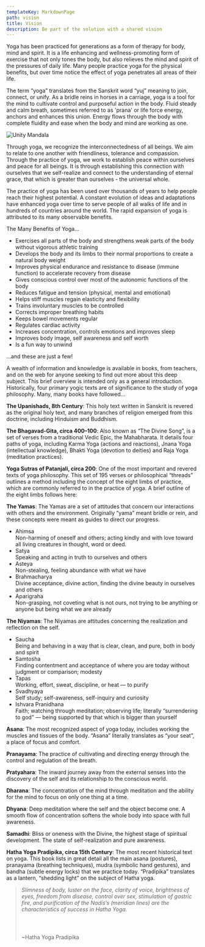 ```yaml
---
templateKey: MarkdownPage
path: vision
title: Vision
description: Be part of the solution with a shared vision
---
```

Yoga has been practiced for generations as a form of therapy for body, mind and spirit. It is a life enhancing and wellness-promoting form of exercise that not only tones the body, but also relieves the mind and spirit of the pressures of daily life. Many people practice yoga for the physical benefits, but over time notice the effect of yoga penetrates all areas of their life.

The term “yoga” translates from the Sanskrit word “yuj” meaning to join, connect, or unify. As a bridle reins in horses in a carriage, yoga is a tool for the mind to cultivate control and purposeful action in the body.  Fluid steady and calm breath, sometimes referred to as 'prana' or life force energy, anchors and enhances this union.  Energy flows through the body with complete fluidity and ease when the body and mind are working as one.

![](/img/unity-mandala.jpg "Unity Mandala")

Through yoga, we recognize the interconnectedness of all beings.  We aim to relate to one another with friendliness, tolerance and compassion.   Through the practice of yoga, we work to establish peace within ourselves and peace for all beings.   It is through establishing this connection with ourselves that we self-realize and connect to the understanding of eternal grace, that which is greater than ourselves - the universal whole. 

The practice of yoga has been used over thousands of years to help people reach their highest potential. A constant evolution of ideas and adaptations have enhanced yoga over time to serve people of all walks of life and in hundreds of countries around the world. The rapid expansion of yoga is attributed to its many observable benefits.

The Many Benefits of Yoga...

* Exercises all parts of the body and strengthens weak parts of the body without vigorous athletic training
* Develops the body and its limbs to their normal proportions to create a natural body weight
* Improves physical endurance and resistance to disease (immune function) to accelerate recovery from disease
* Gives conscious control over most of the autonomic functions of the body
* Reduces fatigue and tension (physical, mental and emotional)
* Helps stiff muscles regain elasticity and flexibility
* Trains involuntary muscles to be controlled
* Corrects improper breathing habits
* Keeps bowel movements regular
* Regulates cardiac activity
* Increases concentration, controls emotions and improves sleep
* Improves body image, self awareness and self worth
* Is a fun way to unwind

...and these are just a few!

A wealth of information and knowledge is available in books, from teachers, and on the web for anyone seeking to find out more about this deep subject. This brief overview is intended only as a general introduction.  Historically, four primary yogic texts are of significance to the study of yoga philosophy. Many, many books have followed...

**The Upanishads, 8th Century**: This holy text written in Sanskrit is revered as the original holy text, and many branches of religion emerged from this doctrine, including Hinduism and Buddhism.

**The Bhagavad-Gita, circa 400–100**: Also known as “The Divine Song”, is a set of verses from a traditional Vedic Epic, the Mahabharata. It details four paths of yoga, including Karma Yoga (actions and reactions), Jnana Yoga (intellectual knowledge), Bhakti Yoga (devotion to deities) and Raja Yoga (meditation practices).

**Yoga Sutras of Patanjali, circa 200**: One of the most important and revered texts of yoga philosophy. This set of 195 verses or philosophical “threads” outlines a method including the concept of the eight limbs of practice, which are commonly referred to in the practice of yoga.  A brief outline of the eight limbs follows here:

**The Yamas**: The Yamas are a set of attitudes that concern our interactions with others and the environment. Originally “yama” meant bridle or rein, and these concepts were meant as guides to direct our progress.

* Ahimsa\
  Non-harming of oneself and others; acting kindly and with love toward all living creatures in thought, word or deed.
* Satya\
  Speaking and acting in truth to ourselves and others
* Asteya\
  Non-stealing, feeling abundance with what we have
* Brahmacharya\
  Divine acceptance, divine action, finding the divine beauty in ourselves and others
* Aparigraha\
  Non-grasping, not coveting what is not ours, not trying to be anything or anyone but being what we are already

**The Niyamas**: The Niyamas are attitudes concerning the realization and reflection on the self.

* Saucha\
  Being and behaving in a way that is clear, clean, and pure, both in body and spirit
* Samtosha\
  Finding contentment and acceptance of where you are today without judgment or comparison; modesty
* Tapas\
  Working, effort, sweat, discipline, or heat — to purify
* Svadhyaya\
  Self study; self-awareness, self-inquiry and curiosity
* Ishvara Pranidhana\
  Faith; watching through meditation; observing life; literally “surrendering to god” — being supported by that which is bigger than yourself

**Asana**: The most recognized aspect of yoga today, includes working the muscles and tissues of the body. “Asana” literally translates as “your seat”, a place of focus and comfort.

**Pranayama**: The practice of cultivating and directing energy through the control and regulation of the breath.

**Pratyahara**: The inward journey away from the external senses into the discovery of the self and its relationship to the conscious world.

**Dharana**: The concentration of the mind through meditation and the ability for the mind to focus on only one thing at a time.

**Dhyana**: Deep meditation where the self and the object become one. A smooth flow of concentration softens the whole body into space with full awareness.

**Samadhi**: Bliss or oneness with the Divine, the highest stage of spiritual development. The state of self-realization and pure awareness.

**Hatha Yoga Pradipika, circa 15th Century**:  The most recent historical text on yoga. This book lists in great detail all the main asana (postures), pranayama (breathing techniques), mudra (symbolic hand gestures), and bandha (subtle energy locks) that we practice today. “Pradipika” translates as a lantern, “shedding light” on the subject of Hatha yoga. 

> *Slimness of body, luster on the face, clarity of voice, brightness of eyes, freedom from disease, control over sex, stimulation of gastric fire, and purification of the Nadis’s (meridian lines) are the characteristics of success in Hatha Yoga.*
>
> ![]()
>
> ![]()
>
> ![]()
>
> ~Hatha Yoga Pradipika